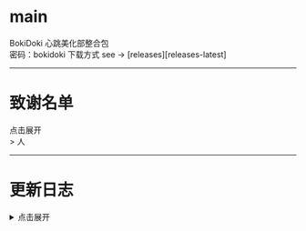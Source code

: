 # main
BokiDoki 心跳美化部整合包<br>
密码：bokidoki
下载方式 see -> [releases][releases-latest]

---
# 致谢名单
<summary>点击展开</summary>
> 人

---

# 更新日志
<details>
<summary>点击展开</summary>
  
> 2023.11.14
